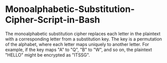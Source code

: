 # Monoalphabetic-Substitution-Cipher-Script-in-Bash
The monoalphabetic substitution cipher replaces each letter in the plaintext with a corresponding letter from a substitution key. The key is a permutation of the alphabet, where each letter maps uniquely to another letter. For example, if the key maps "A" to "Q", "B" to "W", and so on, the plaintext "HELLO" might be encrypted as "ITSSG".

